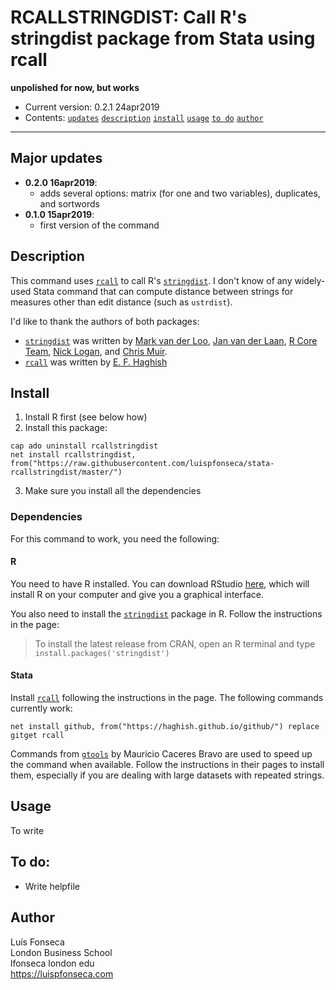 # RCALLSTRINGDIST: Call R's stringdist package from Stata using rcall
**unpolished for now, but works**
- Current version: 0.2.1 24apr2019
- Contents: [`updates`](#updates) [`description`](#description) [`install`](#install) [`usage`](#usage) [`to do`](#to-do) [`author`](#author)

-----------

## Major updates
* **0.2.0 16apr2019**:
	- adds several options: matrix (for one and two variables), duplicates, and sortwords
* **0.1.0 15apr2019**:
	- first version of the command

## Description
This command uses [`rcall`](https://github.com/haghish/rcall) to call R's [`stringdist`](https://github.com/markvanderloo/stringdist). I don't know of any widely-used Stata command that can compute distance between strings for measures other than edit distance (such as `ustrdist`).

I'd like to thank the authors of both packages:
* [`stringdist`](https://github.com/markvanderloo/stringdist) was written by [Mark van der Loo](https://github.com/markvanderloo), [Jan van der Laan](https://github.com/djvanderlaan), [R Core Team](https://www.r-project.org/contributors.html), [Nick Logan](https://github.com/ugexe), and [Chris Muir](https://github.com/ChrisMuir).
* [`rcall`](https://github.com/haghish) was written by [E. F. Haghish](http://www.haghish.com/)

## Install

1. Install R first (see below how)
2. Install this package:
```
cap ado uninstall rcallstringdist
net install rcallstringdist, from("https://raw.githubusercontent.com/luispfonseca/stata-rcallstringdist/master/")
```
3. Make sure you install all the dependencies

### Dependencies
For this command to work, you need the following:

#### R
You need to have R installed. You can download RStudio [here](https://www.rstudio.com/products/rstudio/download/), which will install R on your computer and give you a graphical interface. 

You also need to install the [`stringdist`](https://github.com/markvanderloo/stringdist) package in R. Follow the instructions in the page:

> To install the latest release from CRAN, open an R terminal and type
> `install.packages('stringdist')`

#### Stata
Install [`rcall`](https://github.com/haghish/rcall) following the instructions in the page. The following commands currently work:
```
net install github, from("https://haghish.github.io/github/") replace
gitget rcall
```

Commands from [`gtools`](https://github.com/mcaceresb/stata-gtools) by Mauricio Caceres Bravo are used to speed up the command when available. Follow the instructions in their pages to install them, especially if you are dealing with large datasets with repeated strings.

## Usage
To write

## To do:
* Write helpfile

## Author
Luís Fonseca
<br>London Business School
<br>lfonseca london edu
<br>https://luispfonseca.com
